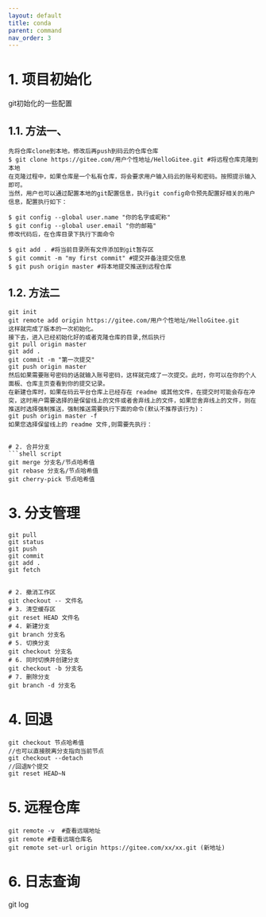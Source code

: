 ```yaml
---
layout: default
title: conda
parent: command
nav_order: 3
---
```


# 1. 项目初始化

git初始化的一些配置

## 1.1. 方法一、

    先将仓库clone到本地，修改后再push到码云的仓库仓库
    $ git clone https://gitee.com/用户个性地址/HelloGitee.git #将远程仓库克隆到本地
    在克隆过程中，如果仓库是一个私有仓库，将会要求用户输入码云的账号和密码。按照提示输入即可。
    当然，用户也可以通过配置本地的git配置信息，执行git config命令预先配置好相关的用户信息，配置执行如下：

    $ git config --global user.name "你的名字或昵称"
    $ git config --global user.email "你的邮箱"
    修改代码后，在仓库目录下执行下面命令

    $ git add . #将当前目录所有文件添加到git暂存区
    $ git commit -m "my first commit" #提交并备注提交信息
    $ git push origin master #将本地提交推送到远程仓库

## 1.2. 方法二

    git init
    git remote add origin https://gitee.com/用户个性地址/HelloGitee.git
    这样就完成了版本的一次初始化。
    接下去，进入已经初始化好的或者克隆仓库的目录,然后执行
    git pull origin master
    git add .
    git commit -m "第一次提交"
    git push origin master
    然后如果需要账号密码的话就输入账号密码，这样就完成了一次提交。此时，你可以在你的个人面板、仓库主页查看到你的提交记录。
    在新建仓库时，如果在码云平台仓库上已经存在 readme 或其他文件，在提交时可能会存在冲突，这时用户需要选择的是保留线上的文件或者舍弃线上的文件，如果您舍弃线上的文件，则在推送时选择强制推送，强制推送需要执行下面的命令(默认不推荐该行为)：
    git push origin master -f
    如果您选择保留线上的 readme 文件,则需要先执行：

```

# 2. 合并分支
```shell script
git merge 分支名/节点哈希值
git rebase 分支名/节点哈希值
git cherry-pick 节点哈希值
```

# 3. 分支管理

```shell script
git pull
git status
git push
git commit 
git add .
git fetch


# 2. 撤消工作区
git checkout -- 文件名
# 3. 清空缓存区
git reset HEAD 文件名
# 4. 新建分支
git branch 分支名
# 5. 切换分支
git checkout 分支名
# 6. 同时切换并创建分支
git checkout -b 分支名
# 7. 删除分支
git branch -d 分支名

```

# 4. 回退

```
git checkout 节点哈希值
//也可以直接脱离分支指向当前节点
git checkout --detach
//回退N个提交
git reset HEAD~N

```

# 5. 远程仓库

```shell
git remote -v  #查看远端地址
git remote #查看远端仓库名
git remote set-url origin https://gitee.com/xx/xx.git (新地址)
```

# 6. 日志查询

git log